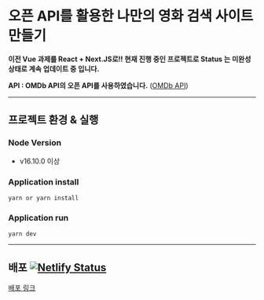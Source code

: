 # 오픈 API를 활용한 나만의 영화 검색 사이트 만들기

**이전 Vue 과제를 React + Next.JS로!! 현재 진행 중인 프로젝트로 Status 는 미완성 상태로 계속 업데이트 중 입니다.**
<br>

**API : OMDb API의 오픈 API를 사용하였습니다.** ([OMDb API](http://www.omdbapi.com/))

<hr>

## 프로젝트 환경 & 실행

### Node Version
- v16.10.0 이상
### Application install
`yarn or yarn install`
### Application run
`yarn dev`

<hr>

## 배포 [![Netlify Status](https://api.netlify.com/api/v1/badges/be4889a8-c872-415a-ad6b-121f593bc22c/deploy-status)](https://app.netlify.com/sites/lucid-austin-f689bd/deploys)
[배포 링크](https://lucid-austin-f689bd.netlify.app/)
<br>
